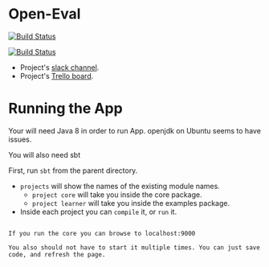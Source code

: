 # Open-Eval 

[![Build Status](https://semaphoreci.com/api/v1/projects/4f27c2b5-9ce3-4fca-95a1-064b60600f44/589884/badge.svg)](https://semaphoreci.com/danyaljj/open-eval)

[![Build Status](http://128.174.241.91:8080/buildStatus/icon?job=Open-eval)](http://128.174.241.91:8080/job/Open-eval/)


- Project's [slack channel](https://cogcomp.slack.com/messages/open-eval/).
- Project's [Trello board](https://trello.com/b/3HO0UG49/open-eval).

# Running the App
Your will need Java 8 in order to run App. openjdk on Ubuntu seems to have issues.

You will also need sbt

First, run `sbt` from the parent directory. 

- `projects` will show the names of the existing module names. 
    - `project core` will take you inside the core package. 
    -  `project learner` will take you inside the examples package.
- Inside each project you can `compile` it, or `run` it. 
```

If you run the core you can browse to localhost:9000

You also should not have to start it multiple times. You can just save code, and refresh the page.
